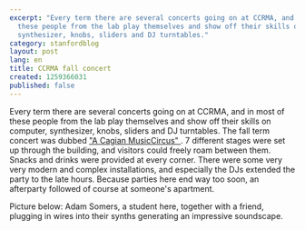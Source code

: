 ```yaml
---
excerpt: "Every term there are several concerts going on at CCRMA, and in most of
  these people from the lab play themselves and show off their skills on computer,
  synthesizer, knobs, sliders and DJ turntables."
category: stanfordblog
layout: post
lang: en
title: CCRMA fall concert
created: 1259366031
published: false
---
```

Every term there are several concerts going on at CCRMA, and in most of these people from the lab play themselves and show off their skills on computer, synthesizer, knobs, sliders and DJ turntables. The fall term concert was dubbed <a href="https://ccrma.stanford.edu/events/ccrma-fall-concert-2009-cagian-musiccircus" target="_blank"> "A Cagian MusicCircus" </a>. 7 different stages were set up through the building, and visitors could freely roam between them. Snacks and drinks were provided at every corner. There were some very very modern and complex installations, and especially the DJs extended the party to the late hours. Because parties here end way too soon, an afterparty followed of course at someone's apartment.

Picture below: Adam Somers, a student here, together with a friend, plugging in wires into their synths generating an impressive soundscape.
